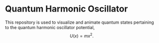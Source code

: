 # Quantum Harmonic Oscillator

This repository is used to visualize and animate quantum states pertaining to the quantum harmonic oscillator potential,
$$
  U(x) = m x^2.
$$
